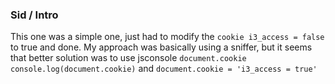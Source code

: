 ### Sid / Intro
This one was a simple one, just had to modify the `cookie i3_access = false` to true and done.
My approach was basically using a sniffer, but it seems that better solution was to use jsconsole 
`document.cookie` `console.log(document.cookie)` and `document.cookie = 'i3_access = true'`
